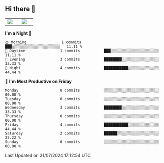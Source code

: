 ## Hi there 👋

<p align="center">
  <table align="center">
  <tr border="none">
  <td width="35%" align="center">
    <img  align="center"  src="http://github-profile-summary-cards.vercel.app/api/cards/stats?username=ricepunk&theme=github_dark" />
  </td>
    
  <td width="65%" align="center">
    <img  align="center"  src="http://github-profile-summary-cards.vercel.app/api/cards/profile-details?username=ricepunk&theme=github_dark" />
  </td>
  </tr>
  </table>
</p>

<!--START_SECTION:waka-->
**I'm a Night 🦉** 

```text
🌞 Morning                1 commits           ███░░░░░░░░░░░░░░░░░░░░░░   11.11 % 
🌆 Daytime                1 commits           ███░░░░░░░░░░░░░░░░░░░░░░   11.11 % 
🌃 Evening                3 commits           ████████░░░░░░░░░░░░░░░░░   33.33 % 
🌙 Night                  4 commits           ███████████░░░░░░░░░░░░░░   44.44 % 
```
📅 **I'm Most Productive on Friday** 

```text
Monday                   0 commits           ░░░░░░░░░░░░░░░░░░░░░░░░░   00.00 % 
Tuesday                  0 commits           ░░░░░░░░░░░░░░░░░░░░░░░░░   00.00 % 
Wednesday                3 commits           ████████░░░░░░░░░░░░░░░░░   33.33 % 
Thursday                 0 commits           ░░░░░░░░░░░░░░░░░░░░░░░░░   00.00 % 
Friday                   4 commits           ███████████░░░░░░░░░░░░░░   44.44 % 
Saturday                 2 commits           ██████░░░░░░░░░░░░░░░░░░░   22.22 % 
Sunday                   0 commits           ░░░░░░░░░░░░░░░░░░░░░░░░░   00.00 % 
```



 Last Updated on 31/07/2024 17:12:54 UTC
<!--END_SECTION:waka-->
